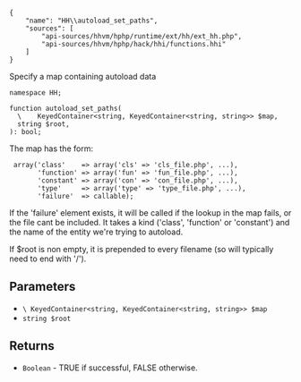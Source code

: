 ``` yamlmeta
{
    "name": "HH\\autoload_set_paths",
    "sources": [
        "api-sources/hhvm/hphp/runtime/ext/hh/ext_hh.php",
        "api-sources/hhvm/hphp/hack/hhi/functions.hhi"
    ]
}
```




Specify a map containing autoload data




``` Hack
namespace HH;

function autoload_set_paths(
  \    KeyedContainer<string, KeyedContainer<string, string>> $map,
  string $root,
): bool;
```




The map has the form:




```
 array('class'    => array('cls' => 'cls_file.php', ...),
       'function' => array('fun' => 'fun_file.php', ...),
       'constant' => array('con' => 'con_file.php', ...),
       'type'     => array('type' => 'type_file.php', ...),
       'failure'  => callable);
```




If the 'failure' element exists, it will be called if the
lookup in the map fails, or the file cant be included. It
takes a kind ('class', 'function' or 'constant') and the
name of the entity we're trying to autoload.




If $root is non empty, it is prepended to every filename
(so will typically need to end with '/').




## Parameters




+ ` \ KeyedContainer<string, KeyedContainer<string, string>> $map `
+ ` string $root `




## Returns




* ` Boolean ` - TRUE if successful, FALSE otherwise.
<!-- HHAPIDOC -->
